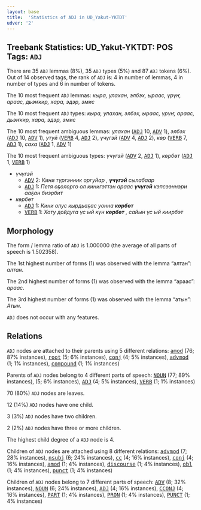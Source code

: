 ```yaml
---
layout: base
title:  'Statistics of ADJ in UD_Yakut-YKTDT'
udver: '2'
---
```


## Treebank Statistics: UD_Yakut-YKTDT: POS Tags: `ADJ`

There are 35 `ADJ` lemmas (8%), 35 `ADJ` types (5%) and 87 `ADJ` tokens (6%).
Out of 14 observed tags, the rank of `ADJ` is: 4 in number of lemmas, 4 in number of types and 6 in number of tokens.

The 10 most frequent `ADJ` lemmas: <em>кыра, улахан, элбэх, ыраас, үрүҥ, араас, дьэҥкир, хара, эдэр, эмис</em>

The 10 most frequent `ADJ` types:  <em>кыра, улахан, элбэх, ыраас, үрүҥ, араас, дьэҥкир, хара, эдэр, эмис</em>

The 10 most frequent ambiguous lemmas: <em>улахан</em> (<tt><a href="sah_yktdt-pos-ADJ.html">ADJ</a></tt> 10, <tt><a href="sah_yktdt-pos-ADV.html">ADV</a></tt> 1), <em>элбэх</em> (<tt><a href="sah_yktdt-pos-ADJ.html">ADJ</a></tt> 10, <tt><a href="sah_yktdt-pos-ADV.html">ADV</a></tt> 1), <em>утуй</em> (<tt><a href="sah_yktdt-pos-VERB.html">VERB</a></tt> 4, <tt><a href="sah_yktdt-pos-ADJ.html">ADJ</a></tt> 2), <em>үчүгэй</em> (<tt><a href="sah_yktdt-pos-ADV.html">ADV</a></tt> 4, <tt><a href="sah_yktdt-pos-ADJ.html">ADJ</a></tt> 2), <em>көр</em> (<tt><a href="sah_yktdt-pos-VERB.html">VERB</a></tt> 7, <tt><a href="sah_yktdt-pos-ADJ.html">ADJ</a></tt> 1), <em>саха</em> (<tt><a href="sah_yktdt-pos-ADJ.html">ADJ</a></tt> 1, <tt><a href="sah_yktdt-pos-ADV.html">ADV</a></tt> 1)

The 10 most frequent ambiguous types:  <em>үчүгэй</em> (<tt><a href="sah_yktdt-pos-ADV.html">ADV</a></tt> 2, <tt><a href="sah_yktdt-pos-ADJ.html">ADJ</a></tt> 1), <em>көрбөт</em> (<tt><a href="sah_yktdt-pos-ADJ.html">ADJ</a></tt> 1, <tt><a href="sah_yktdt-pos-VERB.html">VERB</a></tt> 1)


* <em>үчүгэй</em>
  * <tt><a href="sah_yktdt-pos-ADV.html">ADV</a></tt> 2: <em>Кини түргэнник оргуйар , <b>үчүгэй</b> сылабаар</em>
  * <tt><a href="sah_yktdt-pos-ADJ.html">ADJ</a></tt> 1: <em>Петя оҕолорго ол кинигэттэн араас <b>үчүгэй</b> кэпсээннэри ааҕан биэрбит</em>
* <em>көрбөт</em>
  * <tt><a href="sah_yktdt-pos-ADJ.html">ADJ</a></tt> 1: <em>Кини олус кырдьаҕас уонна <b>көрбөт</b></em>
  * <tt><a href="sah_yktdt-pos-VERB.html">VERB</a></tt> 1: <em>Хоту дойдуга үс ый күн <b>көрбөт</b> , сайын үс ый киирбэт</em>

## Morphology

The form / lemma ratio of `ADJ` is 1.000000 (the average of all parts of speech is 1.502358).

The 1st highest number of forms (1) was observed with the lemma “алтан”: <em>алтан</em>.

The 2nd highest number of forms (1) was observed with the lemma “араас”: <em>араас</em>.

The 3rd highest number of forms (1) was observed with the lemma “атын”: <em>Атын</em>.

`ADJ` does not occur with any features.


## Relations

`ADJ` nodes are attached to their parents using 5 different relations: <tt><a href="sah_yktdt-dep-amod.html">amod</a></tt> (76; 87% instances), <tt><a href="sah_yktdt-dep-root.html">root</a></tt> (5; 6% instances), <tt><a href="sah_yktdt-dep-conj.html">conj</a></tt> (4; 5% instances), <tt><a href="sah_yktdt-dep-advmod.html">advmod</a></tt> (1; 1% instances), <tt><a href="sah_yktdt-dep-compound.html">compound</a></tt> (1; 1% instances)

Parents of `ADJ` nodes belong to 4 different parts of speech: <tt><a href="sah_yktdt-pos-NOUN.html">NOUN</a></tt> (77; 89% instances),  (5; 6% instances), <tt><a href="sah_yktdt-pos-ADJ.html">ADJ</a></tt> (4; 5% instances), <tt><a href="sah_yktdt-pos-VERB.html">VERB</a></tt> (1; 1% instances)

70 (80%) `ADJ` nodes are leaves.

12 (14%) `ADJ` nodes have one child.

3 (3%) `ADJ` nodes have two children.

2 (2%) `ADJ` nodes have three or more children.

The highest child degree of a `ADJ` node is 4.

Children of `ADJ` nodes are attached using 8 different relations: <tt><a href="sah_yktdt-dep-advmod.html">advmod</a></tt> (7; 28% instances), <tt><a href="sah_yktdt-dep-nsubj.html">nsubj</a></tt> (6; 24% instances), <tt><a href="sah_yktdt-dep-cc.html">cc</a></tt> (4; 16% instances), <tt><a href="sah_yktdt-dep-conj.html">conj</a></tt> (4; 16% instances), <tt><a href="sah_yktdt-dep-amod.html">amod</a></tt> (1; 4% instances), <tt><a href="sah_yktdt-dep-discourse.html">discourse</a></tt> (1; 4% instances), <tt><a href="sah_yktdt-dep-obl.html">obl</a></tt> (1; 4% instances), <tt><a href="sah_yktdt-dep-punct.html">punct</a></tt> (1; 4% instances)

Children of `ADJ` nodes belong to 7 different parts of speech: <tt><a href="sah_yktdt-pos-ADV.html">ADV</a></tt> (8; 32% instances), <tt><a href="sah_yktdt-pos-NOUN.html">NOUN</a></tt> (6; 24% instances), <tt><a href="sah_yktdt-pos-ADJ.html">ADJ</a></tt> (4; 16% instances), <tt><a href="sah_yktdt-pos-CCONJ.html">CCONJ</a></tt> (4; 16% instances), <tt><a href="sah_yktdt-pos-PART.html">PART</a></tt> (1; 4% instances), <tt><a href="sah_yktdt-pos-PRON.html">PRON</a></tt> (1; 4% instances), <tt><a href="sah_yktdt-pos-PUNCT.html">PUNCT</a></tt> (1; 4% instances)


